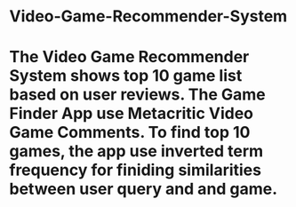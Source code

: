 # Video-Game-Recommender-System

# The Video Game Recommender System shows top 10 game list based on user reviews. The Game Finder App use Metacritic Video Game Comments. To find top 10 games, the app use inverted term frequency for finiding similarities between user query and and game.  
